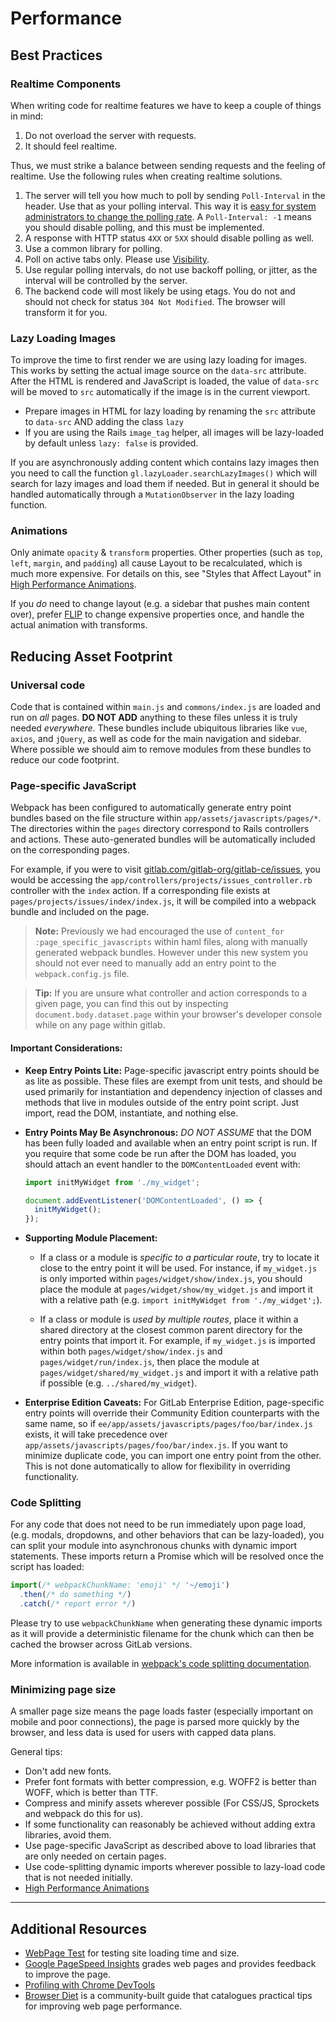 # Performance

## Best Practices

### Realtime Components

When writing code for realtime features we have to keep a couple of things in mind:
1. Do not overload the server with requests.
1. It should feel realtime.

Thus, we must strike a balance between sending requests and the feeling of realtime.
Use the following rules when creating realtime solutions.

1. The server will tell you how much to poll by sending `Poll-Interval` in the header.
Use that as your polling interval. This way it is [easy for system administrators to change the
polling rate](../../administration/polling.md).
A `Poll-Interval: -1` means you should disable polling, and this must be implemented.
1. A response with HTTP status `4XX` or `5XX` should disable polling as well.
1. Use a common library for polling.
1. Poll on active tabs only. Please use [Visibility](https://github.com/ai/visibilityjs).
1. Use regular polling intervals, do not use backoff polling, or jitter, as the interval will be
controlled by the server.
1. The backend code will most likely be using etags. You do not and should not check for status
`304 Not Modified`. The browser will transform it for you.

### Lazy Loading Images

To improve the time to first render we are using lazy loading for images. This works by setting 
the actual image source on the `data-src` attribute. After the HTML is rendered and JavaScript is loaded, 
the value of `data-src` will be moved to `src` automatically if the image is in the current viewport.

*  Prepare images in HTML for lazy loading by renaming the `src` attribute to `data-src` AND adding the class `lazy`
*  If you are using the Rails `image_tag` helper, all images will be lazy-loaded by default unless `lazy: false` is provided.

If you are asynchronously adding content which contains lazy images then you need to call the function
`gl.lazyLoader.searchLazyImages()` which will search for lazy images and load them if needed. 
But in general it should be handled automatically through a `MutationObserver` in the lazy loading function.

### Animations

Only animate `opacity` & `transform` properties. Other properties (such as `top`, `left`, `margin`, and `padding`) all cause
Layout to be recalculated, which is much more expensive. For details on this, see "Styles that Affect Layout" in
[High Performance Animations][high-perf-animations].

If you _do_ need to change layout (e.g. a sidebar that pushes main content over), prefer [FLIP][flip] to change expensive
properties once, and handle the actual animation with transforms.

## Reducing Asset Footprint

### Universal code

Code that is contained within `main.js` and `commons/index.js` are loaded and
run on _all_ pages. **DO NOT ADD** anything to these files unless it is truly
needed _everywhere_. These bundles include ubiquitous libraries like `vue`,
`axios`, and `jQuery`, as well as code for the main navigation and sidebar.
Where possible we should aim to remove modules from these bundles to reduce our
code footprint.

### Page-specific JavaScript

Webpack has been configured to automatically generate entry point bundles based
on the file structure within `app/assets/javascripts/pages/*`. The directories
within the `pages` directory correspond to Rails controllers and actions. These
auto-generated bundles will be automatically included on the corresponding
pages.

For example, if you were to visit [gitlab.com/gitlab-org/gitlab-ce/issues](https://gitlab.com/gitlab-org/gitlab-ce/issues),
you would be accessing the `app/controllers/projects/issues_controller.rb`
controller with the `index` action. If a corresponding file exists at
`pages/projects/issues/index/index.js`, it will be compiled into a webpack
bundle and included on the page.

> **Note:** Previously we had encouraged the use of
> `content_for :page_specific_javascripts` within haml files, along with
> manually generated webpack bundles. However under this new system you should
> not ever need to manually add an entry point to the `webpack.config.js` file.

> **Tip:**
> If you are unsure what controller and action corresponds to a given page, you
> can find this out by inspecting `document.body.dataset.page` within your
> browser's developer console while on any page within gitlab.

#### Important Considerations:

- **Keep Entry Points Lite:**
  Page-specific javascript entry points should be as lite as possible.  These
  files are exempt from unit tests, and should be used primarily for
  instantiation and dependency injection of classes and methods that live in
  modules outside of the entry point script.  Just import, read the DOM,
  instantiate, and nothing else.

- **Entry Points May Be Asynchronous:**
  _DO NOT ASSUME_ that the DOM has been fully loaded and available when an
  entry point script is run.  If you require that some code be run after the
  DOM has loaded, you should attach an event handler to the `DOMContentLoaded`
  event with:

    ```javascript
    import initMyWidget from './my_widget';
  
    document.addEventListener('DOMContentLoaded', () => {
      initMyWidget();
    });
    ```

- **Supporting Module Placement:**  
    - If a class or a module is _specific to a particular route_, try to locate
      it close to the entry point it will be used. For instance, if
      `my_widget.js` is only imported within `pages/widget/show/index.js`, you
      should place the module at `pages/widget/show/my_widget.js` and import it
      with a relative path (e.g. `import initMyWidget from './my_widget';`).
      
    - If a class or module is _used by multiple routes_, place it within a
      shared directory at the closest common parent directory for the entry
      points that import it.  For example, if `my_widget.js` is imported within
      both `pages/widget/show/index.js` and `pages/widget/run/index.js`, then
      place the module at `pages/widget/shared/my_widget.js` and import it with
      a relative path if possible (e.g. `../shared/my_widget`).

- **Enterprise Edition Caveats:**
  For GitLab Enterprise Edition, page-specific entry points will override their
  Community Edition counterparts with the same name, so if
  `ee/app/assets/javascripts/pages/foo/bar/index.js` exists, it will take
  precedence over `app/assets/javascripts/pages/foo/bar/index.js`.  If you want
  to minimize duplicate code, you can import one entry point from the other.
  This is not done automatically to allow for flexibility in overriding
  functionality.

### Code Splitting

For any code that does not need to be run immediately upon page load, (e.g.
modals, dropdowns, and other behaviors that can be lazy-loaded), you can split
your module into asynchronous chunks with dynamic import statements.  These
imports return a Promise which will be resolved once the script has loaded:

```javascript
import(/* webpackChunkName: 'emoji' */ '~/emoji')
  .then(/* do something */)
  .catch(/* report error */)
```

Please try to use `webpackChunkName` when generating these dynamic imports as
it will provide a deterministic filename for the chunk which can then be cached
the browser across GitLab versions.

More information is available in [webpack's code splitting documentation](https://webpack.js.org/guides/code-splitting/#dynamic-imports).

### Minimizing page size

A smaller page size means the page loads faster (especially important on mobile
and poor connections), the page is parsed more quickly by the browser, and less
data is used for users with capped data plans.

General tips:

- Don't add new fonts.
- Prefer font formats with better compression, e.g. WOFF2 is better than WOFF, which is better than TTF.
- Compress and minify assets wherever possible (For CSS/JS, Sprockets and webpack do this for us).
- If some functionality can reasonably be achieved without adding extra libraries, avoid them.
- Use page-specific JavaScript as described above to load libraries that are only needed on certain pages.
- Use code-splitting dynamic imports wherever possible to lazy-load code that is not needed initially.
- [High Performance Animations][high-perf-animations]

-------

## Additional Resources

- [WebPage Test][web-page-test] for testing site loading time and size.
- [Google PageSpeed Insights][pagespeed-insights] grades web pages and provides feedback to improve the page.
- [Profiling with Chrome DevTools][google-devtools-profiling]
- [Browser Diet][browser-diet] is a community-built guide that catalogues practical tips for improving web page performance.


[web-page-test]: http://www.webpagetest.org/
[pagespeed-insights]: https://developers.google.com/speed/pagespeed/insights/
[google-devtools-profiling]: https://developers.google.com/web/tools/chrome-devtools/profile/?hl=en
[browser-diet]: https://browserdiet.com/
[high-perf-animations]: https://www.html5rocks.com/en/tutorials/speed/high-performance-animations/
[flip]: https://aerotwist.com/blog/flip-your-animations/
